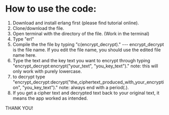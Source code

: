 # How to use the code:
1. Download and install erlang first (please find tutorial online).
2. Clone/download the file.
3. Open terminal with the directory of the file. (Work in the terminal)
4. Type "erl"
5. Compile the the file by typing "c(encrypt_decrypt)." --- encrypt_decrypt is the file name. If you edit the file name, you should use the edited file name here.
6. Type the text and the key text you want to encrypt through typing "encrypt_decrypt:encrypt("your_text", "you_key_text")."
   note: this will only work with purely lowercase.
7. to decrypt type "encrypt_decrypt:decrypt("the_ciphertext_produced_with_your_encryption", "you_key_text")."
   note: always end with a period(.).
8. If you get a cipher text and decrypted text back to your original text, it means the app worked as intended.

THANK YOU!
